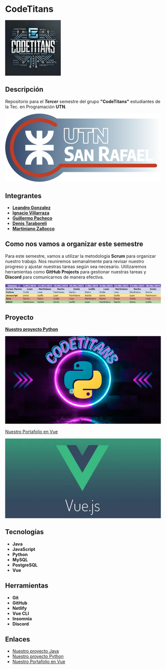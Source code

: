 # CodeTitans

![Logo1](./assets/descarga.png)

## Descripción

Repositorio para el **_Tercer_** semestre del grupo **"CodeTitans"** estudiantes de la Tec. en Programación **UTN**.

![Logo2](./assets/utn_icon_03.png)

## Integrantes

- [**Leandro Gonzalez**](https://github.com/leanlag87)
- [**Ignacio Villarraza**](https://github.com/NashVille912)
- [**Guillermo Pacheco**](https://github.com/gpacheco001)
- [**Denis Taraboreli**](https://github.com/denist050)
- [**Martiniano Zallocco**](https://github.com/sarox23)

## Como nos vamos a organizar este semestre

Para este semestre, vamos a utilizar la metodología **Scrum** para organizar nuestro trabajo. Nos reuniremos semanalmente para revisar nuestro progreso y ajustar nuestras tareas según sea necesario. Utilizaremos herramientas como **GitHub Projects** para gestionar nuestras tareas y **Discord** para comunicarnos de manera efectiva.

![Logo4](./assets/image.png)

## Proyecto

[**Nuestro proyecto Python**](https://github.com/PowerSystem2024/CodeTitans-IntegradorPython)

![Logo3](./assets/Texto.png)

[Nuestro Portafolio en Vue](https://codetitans-utn.netlify.app/)

![Logo4](./assets/vue.png)

## Tecnologías

- **Java**
- **JavaScript**
- **Python**
- **MySQL**
- **PostgreSQL**
- **Vue**

## Herramientas

- **Git**
- **GitHub**
- **Netlify**
- **Vue CLI**
- **Insomnia**
- **Discord**

## Enlaces

- [Nuestro proyecto Java](https://github.com/PowerSystem2024/CodeTitansIntegradorJava/tree/main/ProyectoIntegradorJava)
- [Nuestro proyecto Python](https://github.com/PowerSystem2024/CodeTitans-IntegradorPython)
- [Nuestro Portafolio en Vue](https://codetitans-utn.netlify.app/)
